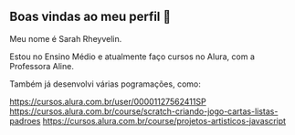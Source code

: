 ## Boas vindas ao meu perfil 💙

Meu nome é Sarah Rheyvelin.

Estou no Ensino Médio e atualmente faço cursos no Alura, com a Professora Aline.

Também já desenvolvi várias pogramações, como:

https://cursos.alura.com.br/user/00001127562411SP
https://cursos.alura.com.br/course/scratch-criando-jogo-cartas-listas-padroes
https://cursos.alura.com.br/course/projetos-artisticos-javascript


